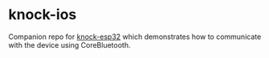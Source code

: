 # knock-ios

Companion repo for [knock-esp32](https://github.com/a5huynh/knock-esp32)
which demonstrates how to communicate with the device using CoreBluetooth.